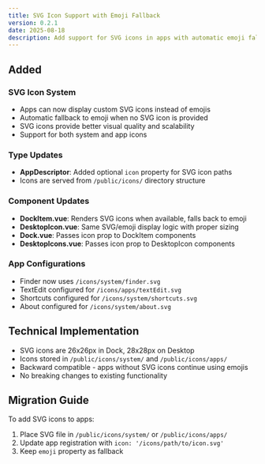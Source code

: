 ```yaml
---
title: SVG Icon Support with Emoji Fallback
version: 0.2.1
date: 2025-08-18
description: Add support for SVG icons in apps with automatic emoji fallback
---
```


## Added

### SVG Icon System
- Apps can now display custom SVG icons instead of emojis
- Automatic fallback to emoji when no SVG icon is provided
- SVG icons provide better visual quality and scalability
- Support for both system and app icons

### Type Updates
- **AppDescriptor**: Added optional `icon` property for SVG icon paths
- Icons are served from `/public/icons/` directory structure

### Component Updates
- **DockItem.vue**: Renders SVG icons when available, falls back to emoji
- **DesktopIcon.vue**: Same SVG/emoji display logic with proper sizing
- **Dock.vue**: Passes icon prop to DockItem components
- **DesktopIcons.vue**: Passes icon prop to DesktopIcon components

### App Configurations
- Finder now uses `/icons/system/finder.svg`
- TextEdit configured for `/icons/apps/textEdit.svg`
- Shortcuts configured for `/icons/system/shortcuts.svg`
- About configured for `/icons/system/about.svg`

## Technical Implementation
- SVG icons are 26x26px in Dock, 28x28px on Desktop
- Icons stored in `/public/icons/system/` and `/public/icons/apps/`
- Backward compatible - apps without SVG icons continue using emojis
- No breaking changes to existing functionality

## Migration Guide
To add SVG icons to apps:
1. Place SVG file in `/public/icons/system/` or `/public/icons/apps/`
2. Update app registration with `icon: '/icons/path/to/icon.svg'`
3. Keep `emoji` property as fallback
